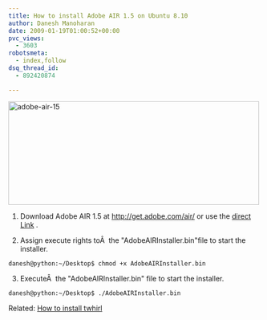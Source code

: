 ```yaml
---
title: How to install Adobe AIR 1.5 on Ubuntu 8.10
author: Danesh Manoharan
date: 2009-01-19T01:00:52+00:00
pvc_views:
  - 3603
robotsmeta:
  - index,follow
dsq_thread_id:
  - 892420874

---
```

<img loading="lazy" class="alignnone size-medium wp-image-1153" title="adobe-air-15" src="/wp-content/uploads/2009/01/adobe-air-15-500x206.png" alt="adobe-air-15" width="500" height="206" srcset="/wp-content/uploads/2009/01/adobe-air-15-500x206.png 500w, /wp-content/uploads/2009/01/adobe-air-15-1024x422.png 1024w, /wp-content/uploads/2009/01/adobe-air-15.png 1415w" sizes="(max-width: 500px) 100vw, 500px" />

1. Download Adobe AIR 1.5 at <http://get.adobe.com/air/> or use the [direct Link][1] .

2. Assign execute rights toÂ  the "AdobeAIRInstaller.bin"file to start the installer.

`danesh@python:~/Desktop$ chmod +x AdobeAIRInstaller.bin`

3. ExecuteÂ  the "AdobeAIRInstaller.bin" file to start the installer.

`danesh@python:~/Desktop$ ./AdobeAIRInstaller.bin`

Related: [How to install twhirl][2]

 [1]: http://airdownload.adobe.com/air/lin/download/1.5/AdobeAIRInstaller.bin
 [2]: /posts/installing-adobe-air-and-twhirl-on-ubuntu-810-interpid/